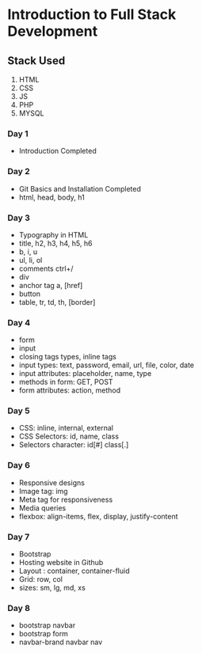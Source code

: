 # Introduction to Full Stack Development

## Stack Used

1. HTML
2. CSS
3. JS
4. PHP
5. MYSQL

### Day 1

- Introduction Completed

### Day 2

- Git Basics and Installation Completed
- html, head, body, h1

### Day 3

- Typography in HTML
- title, h2, h3, h4, h5, h6
- b, i, u
- ul, li, ol
- comments ctrl+/
- div
- anchor tag a, [href]
- button
- table, tr, td, th, [border]

### Day 4

- form
- input
- closing tags types, inline tags
- input types: text, password, email, url, file, color, date
- input attributes: placeholder, name, type
- methods in form: GET, POST
- form attributes: action, method

### Day 5

- CSS: inline, internal, external
- CSS Selectors: id, name, class
- Selectors character: id[#] class[.]

### Day 6

- Responsive designs
- Image tag: img
- Meta tag for responsiveness
- Media queries
- flexbox: align-items, flex, display, justify-content

### Day 7

- Bootstrap
- Hosting website in Github
- Layout : container, container-fluid
- Grid: row, col
- sizes: sm, lg, md, xs

### Day 8

- bootstrap navbar
- bootstrap form
- navbar-brand navbar nav
